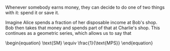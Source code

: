 Whenever somebody earns money, they can decide to do one of two things with it: spend it or save it. 

Imagine Alice spends a fraction of her disposable income at Bob's shop. Bob then takes that money and spends part of that at Charlie's shop. This continues as a geometric series, which allows us to say that

\begin{equation}
\text{SM} \equiv \frac{1}{\text{MPS}}
\end{equation}
